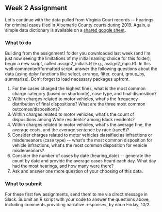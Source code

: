 ## Week 2 Assignment

Let's continue with the data pulled from Virginia Court records -- hearings for criminal cases filed in Albemarle County courts during 2019. Again, a simple data dictionary is available on a [shared google sheet](https://docs.google.com/spreadsheets/d/182TfRgi8-m9EnzME9E3mCa6rTqGMmTh2IGMDvWIuZq4/edit?usp=sharing).

### What to do
Building from the assignment1 folder you downloaded last week (and I'm just now seeing the limitations of my initial naming choice for this folder), begin a new script, called assign2_initials.R (e.g., assign2_mpc.R). In this well-commented/formatted script, answer the following questions about the data (using dplyr functions like select, arrange, filter, count, group_by, summarize). Don't forget to load necessary packages upfront.

1. For the cases charged the highest fines, what is the most common charge category (based on shortcode), case type, and final disposition?
2. Within charges related to motor vehicles, what's the frequency distribution of final dispositions? What are the three most common outcomes/dispositions? 
3. Within charges related to motor vehicles, what's the count of dispositions among White residents? among Black residents? 
4. Within charges related to motor vehicles, what's the average fine, the average costs, and the average sentence by race (race6)?
5. Consider charges related to motor vehicles classified as infractions or misdemeanors (case type) -- what's the most common disposition for vehicle infractions, what's the most common disposition for vehicle misdemeanors?
6. Consider the number of cases by date (hearing_date) -- generate the count by date and provide the average cases heard each day. What day had the most hearings, and how many were there?
7. Ask and answer one more question of your choosing of this data.


### What to submit
For these first few assignments, send them to me via direct message in Slack. Submit an R script with your code to answer the questions above, including comments providing narrative responses, by noon Friday, 10/2.


